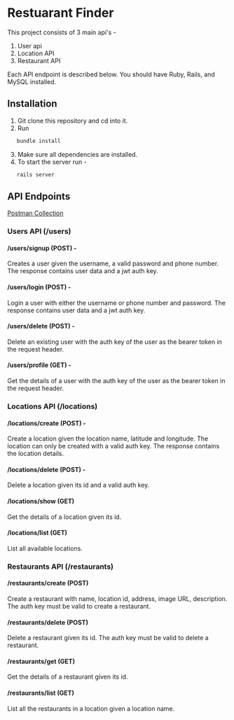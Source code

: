 # Restuarant Finder

This project consists of 3 main api's - 
1. User api
2. Location API
3. Restaurant API

Each API endpoint is described below. You should have Ruby, Rails, and MySQL installed.


## Installation
1. Git clone this repository and cd into it.
2. Run
```bash
   bundle install
```
3. Make sure all dependencies are installed.
4. To start the server run - 
```bash
   rails server
```


## API Endpoints
[Postman Collection](https://www.getpostman.com/collections/fd63503ff475c2e5508e)
### Users API (/users)

#### /users/signup (POST) -  
Creates a user given the username, a valid password and phone number. The response contains user data and a jwt auth key.
#### /users/login (POST) -  
Login a user with either the username or phone number and password. The response contains user data and a jwt auth key.
#### /users/delete (POST) -  
Delete an existing user with the auth key of the user as the bearer token in the request header.
#### /users/profile (GET) -  
Get the details of a user with the auth key of the user as the bearer token in the request header.

### Locations API (/locations)

#### /locations/create (POST) -  
Create a location given the location name, latitude and longitude. The location can only be created with a valid auth key. The response contains the location details.
#### /locations/delete (POST) -
Delete a location given its id and a valid auth key. 
#### /locations/show (GET) 
Get the details of a location given its id.
#### /locations/list (GET) 
List all available locations.

### Restaurants API (/restaurants)
#### /restaurants/create (POST) 
Create a restaurant with name, location id, address, image URL, description. The auth key must be valid to create a restaurant.
#### /restaurants/delete (POST) 
Delete a restaurant given its id. The auth key must be valid to delete a restaurant.
#### /restaurants/get (GET) 
Get the details of a restaurant given its id.
#### /restaurants/list (GET) 
List all the restaurants in a location given a location name.

